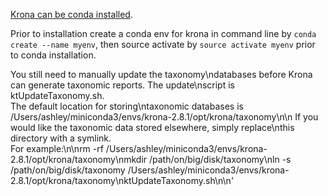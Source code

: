 [Krona can be conda installed](https://anaconda.org/bioconda/krona ).

Prior to installation create a conda env for krona in command line by `conda create --name myenv`, then source activate by `source activate myenv` prior to conda installation.

You still need to manually update the taxonomy\ndatabases before Krona can generate taxonomic reports.
The update\nscript is ktUpdateTaxonomy.sh.  
The default location for storing\ntaxonomic databases is /Users/ashley/miniconda3/envs/krona-2.8.1/opt/krona/taxonomy\n\n
If you would like the taxonomic data stored elsewhere, simply replace\nthis directory with a symlink.  
For example:\n\nrm -rf /Users/ashley/miniconda3/envs/krona-2.8.1/opt/krona/taxonomy\nmkdir /path/on/big/disk/taxonomy\nln -s /path/on/big/disk/taxonomy /Users/ashley/miniconda3/envs/krona-2.8.1/opt/krona/taxonomy\nktUpdateTaxonomy.sh\n\n'


